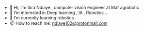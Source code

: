 - 👋 Hi, I’m Ibra Ndiaye , computer vision engineer at Maf agrobotic
- 👀 I’m interested in Deep learning , IA , Robotics ...
- 🌱 I’m currently learning robotics
- 📫 How to reach me: ndiaye102@protonmail.com

<!---
ibrandiay/ibrandiay is a ✨ special ✨ repository because its `README.md` (this file) appears on your GitHub profile.
You can click the Preview link to take a look at your changes.
--->
